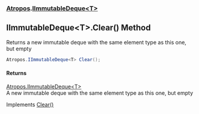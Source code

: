 ### [Atropos](Atropos.md 'Atropos').[IImmutableDeque&lt;T&gt;](IImmutableDeque_T_.md 'Atropos.IImmutableDeque&lt;T&gt;')
## IImmutableDeque&lt;T&gt;.Clear() Method
Returns a new immutable deque with the same element type as this one, but empty  
```csharp
Atropos.IImmutableDeque<T> Clear();
```
#### Returns
[Atropos.IImmutableDeque&lt;](IImmutableDeque_T_.md 'Atropos.IImmutableDeque&lt;T&gt;')[T](IImmutableDeque_T_.md#Atropos_IImmutableDeque_T__T 'Atropos.IImmutableDeque&lt;T&gt;.T')[&gt;](IImmutableDeque_T_.md 'Atropos.IImmutableDeque&lt;T&gt;')  
A new immutable deque with the same element type as this one, but empty

Implements [Clear()](https://docs.microsoft.com/en-us/dotnet/api/System.Collections.Immutable.IImmutableQueue-1.Clear 'System.Collections.Immutable.IImmutableQueue`1.Clear')  
